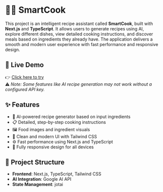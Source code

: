 # 🧠🍳 SmartCook

This project is an intelligent recipe assistant called **SmartCook**, built with **Next.js** and **TypeScript**. It allows users to generate recipes using AI, explore different dishes, view detailed cooking instructions, and discover meals based on ingredients they already have. The application delivers a smooth and modern user experience with fast performance and responsive design.

## 🔗 Live Demo

👉 [Click here to try](https://smartcook-ai.vercel.app/)  
⚠️ *Note: Some features like AI recipe generation may not work without a configured API key.*

## ✨ Features

- 🤖 AI-powered recipe generator based on input ingredients  
- 📋 Detailed, step-by-step cooking instructions  
- 🖼 Food images and ingredient visuals  
- 🎨 Clean and modern UI with Tailwind CSS  
- ⚙️ Fast performance using Next.js and TypeScript  
- 📱 Fully responsive design for all devices

## 📁 Project Structure

- **Frontend**: Next.js, TypeScript, Tailwind CSS  
- **AI Integration**: Google AI API  
- **State Management**: jotai
